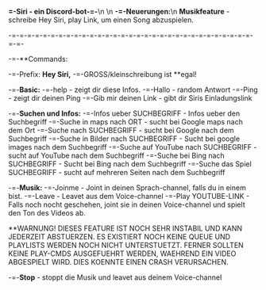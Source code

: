 **=-Siri - ein Discord-bot-=-**\n
\n
**-=-Neuerungen:**\n
**Musikfeature** - schreibe Hey Siri, play Link, um einen Song abzuspielen.

-=-=-=-=-=-=-=-=-=-=-=-=-=-=-=-=-=-=-=-=-=-=-=-=-=-=-=-=-=-=-=-=-=-

-=-**Commands:

-=-Prefix: **Hey Siri,**
-=-GROSS/kleinschreibung ist **egal!

-=-**Basic:**
-=-help -  zeigt dir diese Infos.
-=-Hallo - random Antwort
-=-Ping - zeigt dir deinen Ping
-=-Gib mir deinen Link - gibt dir Siris Einladungslink

-=-**Suchen und Infos:**
-=-Infos ueber SUCHBEGRIFF - Infos ueber den Suchbegriff
-=-Suche in maps nach ORT - sucht bei Google maps nach dem Ort
-=-Suche nach SUCHBEGRIFF -  sucht bei Google nach dem Suchbegriff
-=-Suche in Bilder nach SUCHBEGRIFF -  Sucht bei google images nach dem Suchbegriff
-=-Suche auf YouTube nach SUCHBEGRIFF - sucht auf YouTube nach dem Suchbegriff
-=-Suche bei Bing nach SUCHBEGRIFF -  Sucht bei Bing nach dem Suchbegriff
-=-Suche das Spiel SUCHBEGRIFF -  sucht auf mehreren Seiten nach dem Suchbegriff

-=-**Musik:**
-=-Joinme - Joint in deinen Sprach-channel, falls du in einem bist.
-=-Leave - Leavet aus dem Voice-channel
-=-Play YOUTUBE-LINK - Falls noch nocht geschehen, joint sie in deinen Voice-channel und spielt den Ton des Videos ab.


**WARNUNG! DIESES FEATURE IST NOCH SEHR INSTABIL UND KANN JEDERZEIT ABSTUERZEN. ES EXISTIERT NOCH KEINE QUEUE UND PLAYLISTS WERDEN NOCH NICHT UNTERSTUETZT. FERNER SOLLTEN KEINE PLAY-CMDS AUSGEFUEHRT WERDEN, WAEHREND EIN VIDEO ABGESPIELT WIRD. DIES KOENNTE EINEN CRASH VERURSACHEN.



-=-**Stop** -  stoppt die Musik und leavet aus deinem Voice-channel
